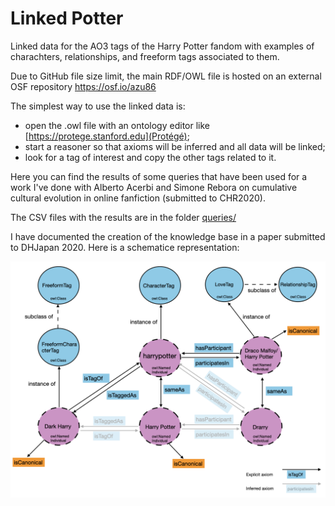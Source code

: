 # Linked Potter
Linked data for the AO3 tags of the Harry Potter fandom with examples of charachters, relationships, and freeform tags associated to them.

Due to GitHub file size limit, the main RDF/OWL file is hosted on an external OSF repository https://osf.io/azu86

The simplest way to use the linked data is:
* open the .owl file with an ontology editor like [https://protege.stanford.edu](Protégé);
* start a reasoner so that axioms will be inferred and all data will be linked;
* look for a tag of interest and copy the other tags related to it.

Here you can find the results of some queries that have been used for a work I've done with Alberto Acerbi and Simone Rebora on cumulative cultural evolution in online fanfiction (submitted to CHR2020).

The CSV files with the results are in the folder [queries/](queries)

I have documented the creation of the knowledge base in a paper submitted to DHJapan 2020. Here is a schematice representation:

![linked-schema](/linked-potter_schema.png)